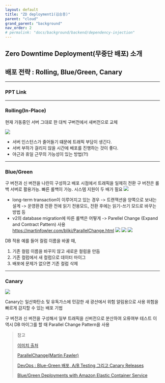```yaml
---
layout: default
title: "ZD deployment1(김승용)"
parent: "cloud"
grand_parent: "background"
nav_order: 2
# permalink: "docs/background/backend/dependency-injection"
---
```


## Zero Downtime Deployment(무중단 배포) 소개
## 배포 전략 : Rolling, Blue/Green, Canary

- - - -

### PPT Link

[](https://docs.google.com/presentation/d/1-hMyEEucn0WmONVExlGj7aqlWFBdBegq3wGvoNJoL74/edit?usp=sharing)

------

### Rolling(In-Place)

현재 가동중인 서버 그대로 한 대씩 구버전에서 새버전으로 교체

![](https://t1.daumcdn.net/cfile/tistory/99143F435C87397A09)

* 서버 인스턴스가 줄어들기 떄문에 트래픽 부담이 생긴다.
* 서버 부하가 걸리지 않을 시간에 배포를 진행하는 것이 좋다.
* 야근과 휴일 근무의 가능성이 있는 방법(?!)

------

### Blue/Green

구 버전과 신 버전을 나란히 구성하고 배포 시점에서 트래픽을 일제히 전환
구 버전은 롤백 서버로 활용가능. 빠른 롤백이 가능.
시스템 지원이 두 배가 필요
![](https://t1.daumcdn.net/cfile/tistory/99A68F4E5C8739470D)

* long-term transaction이 이루어지고 있는 경우
-> 트랜잭션을 양쪽으로 보내는 설계
-> 운영환경 전환 전에 읽기 전용모드, 전환 후에는 읽기-쓰기 모드로 바꾸는 방법 등
* v2의 database migration에 따른 롤백은 어떻게
-> Parellel Change (Expand and Contract Pattern) 사용
https://martinfowler.com/bliki/ParallelChange.html
![](https://martinfowler.com/bliki/images/parallelChange/expand.png)
![](https://martinfowler.com/bliki/images/parallelChange/migrate.png)
![](https://martinfowler.com/bliki/images/parallelChange/contract.png)

DB 적용
예를 들어 컬럼 이름을 바꿀 때,

1. 기존 컬럼 이름을 바꾸지 않고 새로운 컬럼을 만듬
2. 기존 컬럼에서 새 컬럼으로 데이터 마이그
3. 배포에 문제가 없으면 기존 컬럼 삭제

------

### Canary

![](https://t1.daumcdn.net/cfile/tistory/99E6E74C5C8737EC0E)

Canary는 일산화탄소 및 유독가스에 민감한 새
광산에서 위험 알림용으로 사용
위험을 빠르게 감지할 수 있는 배포 기법

구 버전과 신 버전을 구성해서 일부 트래픽을 신버전으로 분산하여 오류여부 테스트
이 역시 DB 마이그를 할 때 Parallel Change Pattern을 사용



> 참고
>
> [이미치 출처](https://onlywis.tistory.com/10)
>
> [ParallelChange(Martin Fawler)](https://martinfowler.com/bliki/ParallelChange.html)
>
> [DevOps : Blue-Green 배포, A/B Testing 그리고 Canary Releases](https://jason-lim.tistory.com/3)
>
> [Blue/Green Deployments with Amazon Elastic Container Service](https://aws.amazon.com/ko/blogs/compute/bluegreen-deployments-with-amazon-ecs/)